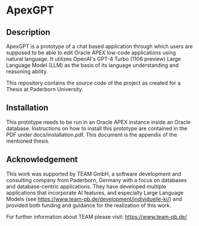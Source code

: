 # ApexGPT

## Description

ApexGPT is a prototype of a chat based application through which users are supposed to be able to edit Oracle APEX low-code applications using natural language. It utilizes OpenAI's GPT-4 Turbo (1106 preview) Large Language Model (LLM) as the basis of its language understanding and reasoning ability.

This repository contains the source code of the project as created for a Thesis at Paderborn University.

## Installation

This prototype needs to be run in an Oracle APEX instance inside an Oracle database. Instructions on how to install this prototype are contained in the PDF under docs/installation.pdf. This document is the appendix of the mentioned thesis.

## Acknowledgement

This work was supported by TEAM GmbH, a software development and consulting company from Paderborn, Germany with a focus on databases and database-centric applications. They have developed multiple applications that incorporate AI features, and especially Large Language Models (see https://www.team-pb.de/development/individuelle-ki/) and provided both funding and guidance for the realization of this work. 

For further information about TEAM please visit: https://www.team-pb.de/

